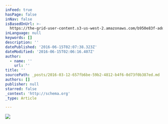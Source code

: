 ```yaml
---
inFeed: true
hasPage: false
inNav: false
isBasedOnUrl: >-
  https://the-grid-user-content.s3-us-west-2.amazonaws.com/b950e83f-addf-4fe4-880b-3fcac8c757bd.png
inLanguage: null
keywords: []
description: ''
datePublished: '2016-06-15T02:07:38.323Z'
dateModified: '2016-06-15T02:06:16.407Z'
author:
  - name: ''
    url: ''
title: ''
sourcePath: _posts/2016-03-12-657fb6be-59b2-4812-b4f6-0d73f0b387ed.md
authors: []
publisher: null
starred: false
_context: 'http://schema.org'
_type: Article

---
```

![](https://the-grid-user-content.s3-us-west-2.amazonaws.com/b950e83f-addf-4fe4-880b-3fcac8c757bd.png)